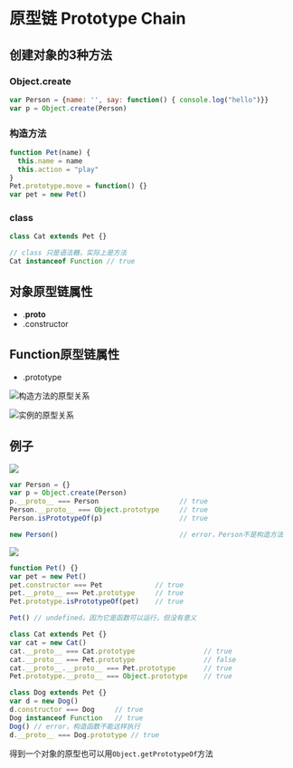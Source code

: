 # 原型链 Prototype Chain

## 创建对象的3种方法

### Object.create

```js
var Person = {name: '', say: function() { console.log("hello")}}
var p = Object.create(Person)
```

### 构造方法

```js
function Pet(name) {
  this.name = name
  this.action = "play"
}
Pet.prototype.move = function() {}
var pet = new Pet()
```

### class


```js
class Cat extends Pet {}

// class 只是语法糖，实际上是方法
Cat instanceof Function // true
```

## 对象原型链属性

* .__proto__
* .constructor

## Function原型链属性

* .prototype


![构造方法的原型关系](https://tva1.sinaimg.cn/large/007S8ZIlly1ggjky41q3fj30gp079q35.jpg)

![实例的原型关系](https://tva1.sinaimg.cn/large/007S8ZIlly1ggjkwq3ot1j30bp0a1aaf.jpg)

## 例子

![](https://tva1.sinaimg.cn/large/007S8ZIlly1ggjkzh8at0j30f109hq3a.jpg)
```js
var Person = {}
var p = Object.create(Person)
p.__proto__ === Person                    // true
Person.__proto__ === Object.prototype     // true
Person.isPrototypeOf(p)                   // true

new Person()                              // error，Person不是构造方法
```

![](https://tva1.sinaimg.cn/large/007S8ZIlly1ggjl0yqbimj30g50c9gm3.jpg)

```js
function Pet() {}
var pet = new Pet()
pet.constructor === Pet             // true
pet.__proto__ === Pet.prototype     // true
Pet.prototype.isPrototypeOf(pet)    // true

Pet() // undefined，因为它是函数可以运行，但没有意义

class Cat extends Pet {}
var cat = new Cat()
cat.__proto__ === Cat.prototype                 // true
cat.__proto__ === Pet.prototype                 // false
cat.__proto__.__proto__ === Pet.prototype       // true
Pet.prototype.__proto__ === Object.prototype    // true
```

```js
class Dog extends Pet {}
var d = new Dog()
d.constructor === Dog     // true
Dog instanceof Function   // true
Dog() // error，构造函数不能这样执行
d.__proto__ === Dog.prototype // true
```

得到一个对象的原型也可以用```Object.getPrototypeOf```方法